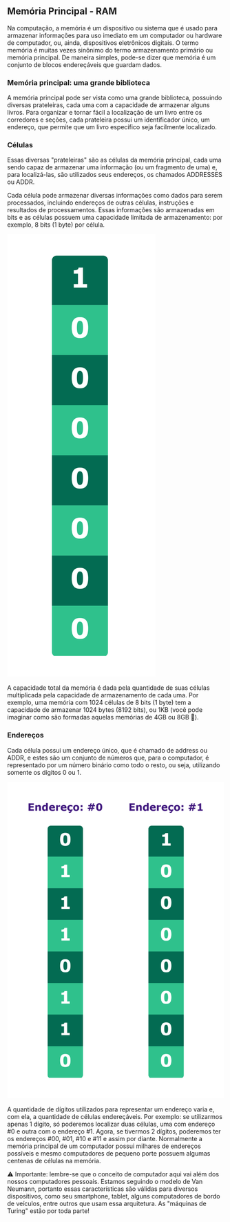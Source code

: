 ## Memória Principal - RAM

Na computação, a memória é um dispositivo ou sistema que é usado para armazenar informações para uso imediato em um computador ou hardware de computador, ou, ainda, dispositivos eletrônicos digitais. O termo memória é muitas vezes sinônimo do termo armazenamento primário ou memória principal. De maneira simples, pode-se dizer que memória é um conjunto de blocos endereçáveis que guardam dados.

### Memória principal: uma grande biblioteca

A memória principal pode ser vista como uma grande biblioteca, possuindo diversas prateleiras, cada uma com a capacidade de armazenar alguns livros. Para organizar e tornar fácil a localização de um livro entre os corredores e seções, cada prateleira possui um identificador único, um endereço, que permite que um livro específico seja facilmente localizado.

### Células

Essas diversas "prateleiras" são as células da memória principal, cada uma sendo capaz de armazenar uma informação (ou um fragmento de uma) e, para localizá-las, são utilizados seus endereços, os chamados ADDRESSES ou ADDR.

Cada célula pode armazenar diversas informações como dados para serem processados, incluindo endereços de outras células, instruções e resultados de processamentos. Essas informações são armazenadas em bits e as células possuem uma capacidade limitada de armazenamento: por exemplo, 8 bits (1 byte) por célula.

<img src='RAM_cell-.png'>

A capacidade total da memória é dada pela quantidade de suas células multiplicada pela capacidade de armazenamento de cada uma. Por exemplo, uma memória com 1024 células de 8 bits (1 byte) tem a capacidade de armazenar 1024 bytes (8192 bits), ou 1KB (você pode imaginar como são formadas aquelas memórias de 4GB ou 8GB 👀).

### Endereços

Cada célula possui um endereço único, que é chamado de address ou ADDR, e estes são um conjunto de números que, para o computador, é representado por um número binário como todo o resto, ou seja, utilizando somente os dígitos 0 ou 1.

<img src='RAM_cell_address-.png'>

A quantidade de dígitos utilizados para representar um endereço varia e, com ela, a quantidade de células endereçáveis. Por exemplo: se utilizarmos apenas 1 dígito, só poderemos localizar duas células, uma com endereço #0 e outra com o endereço #1. Agora, se tivermos 2 dígitos, poderemos ter os endereços #00, #01, #10 e #11 e assim por diante. Normalmente a memória principal de um computador possui milhares de endereços possíveis e mesmo computadores de pequeno porte possuem algumas centenas de células na memória.

⚠️ Importante: lembre-se que o conceito de computador aqui vai além dos nossos computadores pessoais. Estamos seguindo o modelo de Van Neumann, portanto essas características são válidas para diversos dispositivos, como seu smartphone, tablet, alguns computadores de bordo de veículos, entre outros que usam essa arquitetura. As "máquinas de Turing" estão por toda parte!
